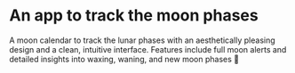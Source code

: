 # An app to track the moon phases
A moon calendar to track the lunar phases with an aesthetically pleasing design and a clean, intuitive interface. Features include full moon alerts and detailed insights into waxing, waning, and new moon phases 🌙
